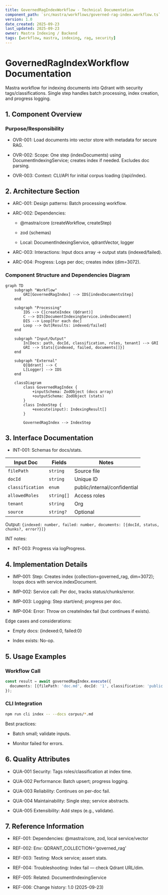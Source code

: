 ```yaml
---
title: GovernedRagIndexWorkflow - Technical Documentation
component_path: `src/mastra/workflows/governed-rag-index.workflow.ts`
version: 1.0
date_created: 2025-09-23
last_updated: 2025-09-23
owner: Mastra Indexing / Backend
tags: [workflow, mastra, indexing, rag, security]
---
```


# GovernedRagIndexWorkflow Documentation

Mastra workflow for indexing documents into Qdrant with security tags/classifications. Single step handles batch processing, index creation, and progress logging.

## 1. Component Overview

### Purpose/Responsibility

- OVR-001: Load documents into vector store with metadata for secure RAG.

- OVR-002: Scope: One step (indexDocuments) using DocumentIndexingService; creates index if needed. Excludes doc parsing.

- OVR-003: Context: CLI/API for initial corpus loading (/api/index).

## 2. Architecture Section

- ARC-001: Design patterns: Batch processing workflow.

- ARC-002: Dependencies:

  - @mastra/core (createWorkflow, createStep)

  - zod (schemas)

  - Local: DocumentIndexingService, qdrantVector, logger

- ARC-003: Interactions: Input docs array → output stats (indexed/failed).

- ARC-004: Progress: Logs per doc; creates index (dim=3072).

### Component Structure and Dependencies Diagram

```mermaid
graph TD
    subgraph "Workflow"
        GRI[GovernedRagIndex] --> IDS[indexDocumentsStep]
    end

    subgraph "Processing"
        IDS --> C[createIndex (Qdrant)]
        C --> DIS[DocumentIndexingService.indexDocument]
        DIS --> Loop[For each doc]
        Loop --> Out[Results: indexed/failed]
    end

    subgraph "Input/Output"
        In[Docs: path, docId, classification, roles, tenant] --> GRI
        GRI --> Stats[{indexed, failed, documents[]}]
    end

    subgraph "External"
        Q[Qdrant] --> C
        L[Logger] --> IDS
    end

    classDiagram
        class GovernedRagIndex {
            +inputSchema: ZodObject (docs array)
            +outputSchema: ZodObject (stats)
        }
        class IndexStep {
            +execute(input): IndexingResult[]
        }

        GovernedRagIndex --> IndexStep
```

## 3. Interface Documentation

- INT-001: Schemas for docs/stats.

| Input Doc | Fields | Notes |
|-----------|--------|-------|
| `filePath` | `string` | Source file |
| `docId` | `string` | Unique ID |
| `classification` | `enum` | public/internal/confidential |
| `allowedRoles` | `string[]` | Access roles |
| `tenant` | `string` | Org |
| `source` | `string?` | Optional |

Output: `{indexed: number, failed: number, documents: [{docId, status, chunks?, error?}]}`

INT notes:

- INT-003: Progress via logProgress.

## 4. Implementation Details

- IMP-001: Step: Creates index (collection=governed_rag, dim=3072); loops docs with service.indexDocument.

- IMP-002: Service call: Per doc, tracks status/chunks/error.

- IMP-003: Logging: Step start/end; progress per doc.

- IMP-004: Error: Throw on createIndex fail (but continues if exists).

Edge cases and considerations:

- Empty docs: {indexed:0, failed:0}

- Index exists: No-op.

## 5. Usage Examples

### Workflow Call

```ts
const result = await governedRagIndex.execute({
  documents: [{filePath: 'doc.md', docId: '1', classification: 'public', allowedRoles: ['public'], tenant: 'acme'}]
});
```

### CLI Integration

```bash
npm run cli index -- --docs corpus/*.md
```

Best practices:

- Batch small; validate inputs.

- Monitor failed for errors.

## 6. Quality Attributes

- QUA-001 Security: Tags roles/classification at index time.

- QUA-002 Performance: Batch upsert; progress logging.

- QUA-003 Reliability: Continues on per-doc fail.

- QUA-004 Maintainability: Single step; service abstracts.

- QUA-005 Extensibility: Add steps (e.g., validate).

## 7. Reference Information

- REF-001: Dependencies: @mastra/core, zod, local service/vector

- REF-002: Env: QDRANT_COLLECTION='governed_rag'

- REF-003: Testing: Mock service; assert stats.

- REF-004: Troubleshooting: Index fail — check Qdrant URL/dim.

- REF-005: Related: DocumentIndexingService

- REF-006: Change history: 1.0 (2025-09-23)
